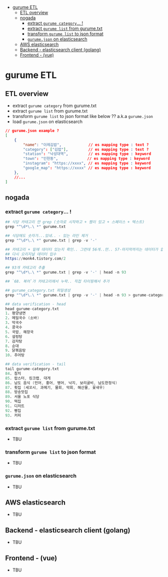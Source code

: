 - [gurume ETL](#gurume-ETL)
  - [ETL overview](#ETL-overview)
  - [nogada](#nogada)
    - [extract `gurume category`... !](#extract-gurume-category)
    - [extract `gurume list` from gurume.txt](#extract-gurume-list-from-gurumetxt)
    - [transform `gurume list` to json format](#transform-gurume-list-to-json-format)
    - [`gurume.json` on elasticsearch](#gurumejson-on-elasticsearch)
  - [AWS elasticsearch](#AWS-elasticsearch)
  - [Backend - elasticsearch client (golang)](#Backend---elasticsearch-client-golang)
  - [Frontend - (vue)](#Frontend---vue)

# gurume ETL

## ETL overview
- extract `gurume category` from gurume.txt
- extract `gurume list` from gurume.txt
- transform `gurume list` to json format like below ?? a.k.a `gurume.json`
- load `gurume.json` on elasticsearch

```json
// gurume.json example ?
[
    {
        "name": "이레김밥",            // es mapping type : text ?
        "category": ["김밥"],         // es mapping type : text ?
        "station": "낙성대역",         // es mapping type : keyword
        "town": "인헌동",             // es mapping type : keyword
        "instagram": "https://xxxx", // es mapping type : keyword
        "google_map": "https://xxxx" // es mapping type : keyword
    },
    //...
]
```

## nogada
### extract `gurume category`... !

```s
## 식당 카테고리 만 grep (숫자로 시작하고 + 쩜이 있고 + 스페이스 + 텍스트)
grep "^\d*\.\ *" gurume.txt

## 식당에도 숫자가...있네.. - 있는 라인 제거
grep "^\d*\.\ *" gurume.txt | grep -v '-'

## 카테고리 + 밑에 데이터 있는지 확인.. 그런데 56개..만.. 57-마지막까지는 데이터가 없다..
## 다시 오리지널 데이터 입수
https://monk4.tistory.com/2

## 93개 카테고리 추출
grep "^\d*\.\ *" gurume.txt | grep -v '-' | head -n 93

## `68. 복어`가 카테고리에서 누락.. 직접 타이핑해서 추가

## gurume_category.txt 파일생성
grep "^\d*\.\ *" gurume.txt | grep -v '-' | head -n 93 > gurume-category.txt 

## data verification - head
head gurume-category.txt 
1. 평양냉면
2. 메밀국수 (소바)
3. 막국수
4. 콩국수
5. 국밥, 해장국
6. 설렁탕
7. 감자탕
8. 순대
9. 닭볶음탕
10. 추어탕

## data verification - tail
tail gurume-category.txt 
84. 참치
85. 랍스터, 킹크랩, 대게
86. 남도 음식 (민어, 홍어, 병어, 낙지, 보리굴비, 남도한정식)
87. 횟집 (세꼬시, 과메기, 물회, 막회, 해산물, 꽃새우)
88. 방송맛집
89. 서울 노포 식당
90. 떡집
91. 디저트
92. 빵집
93. 커피
```

### extract `gurume list` from gurume.txt
- TBU

### transform `gurume list` to json format
- TBU

### `gurume.json` on elasticsearch
- TBU

## AWS elasticsearch
- TBU

## Backend - elasticsearch client (golang)
- TBU

## Frontend - (vue)
- TBU

